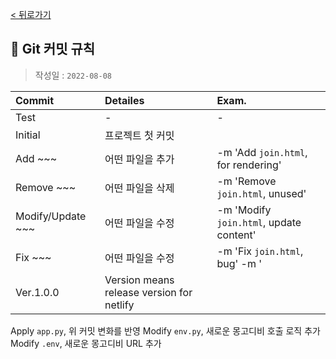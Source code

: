 [< 뒤로가기](./README.md)

## 💌 Git 커밋 규칙

> 작성일 : `2022-08-08`

| Commit | Detailes | Exam. |
| :----- | :-------- | :--- |
| Test | - | - |
| Initial | 프로젝트 첫 커밋 | |
| Add ~~~ | 어떤 파일을 추가 | -m 'Add `join.html`, for rendering' |
| Remove ~~~ | 어떤 파일을 삭제 | -m 'Remove `join.html`, unused' | -m 'join.html과 login.html 을 단일 파일로 병합' |
| Modify/Update ~~~ | 어떤 파일을 수정 | -m 'Modify `join.html`, update content' |
| Fix ~~~ | 어떤 파일을 수정 | -m 'Fix `join.html`, bug' -m ' |
| Ver.1.0.0 | Version means release version for netlify |

Apply `app.py`, 위 커밋 변화를 반영
Modify `env.py`, 새로운 몽고디비 호출 로직 추가
Modify `.env`, 새로운 몽고디비 URL 추가